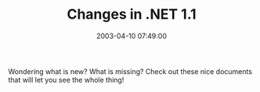 ﻿---
layout: post
title: "Changes in .NET 1.1"
comments: false
date: 2003-04-10 07:49:00
categories:
 - Technology
subtext-id: cbd7d56f-6557-45cc-a98e-0fbf0056d64b
alias: /blog/Changes-in-NET-11.aspx
---


Wondering what is new? What is missing? Check out these nice documents that will let you see the whole thing! 
